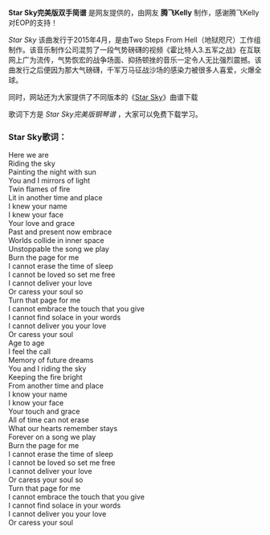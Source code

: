 

**Star Sky完美版双手简谱** 是网友提供的，由网友 **腾飞Kelly** 制作，感谢腾飞Kelly对EOP的支持！

_Star Sky_ 该曲发行于2015年4月，是由Two Steps From
Hell（地狱咫尺）工作组制作。该音乐制作公司混剪了一段气势磅礴的视频《霍比特人3.五军之战》在互联网上广为流传，气势恢宏的战争场面、抑扬顿挫的音乐一定令人无比强烈震撼。该曲发行之后便因为那大气磅礴，千军万马征战沙场的感染力被很多人喜爱，火爆全球。

同时，网站还为大家提供了不同版本的《[Star Sky](Music-7647-Star-Sky-Two-Steps-from-Hell.html
"Star Sky")》曲谱下载

歌词下方是 _Star Sky完美版钢琴谱_ ，大家可以免费下载学习。

### Star Sky歌词：

Here we are  
Riding the sky  
Painting the night with sun  
You and I mirrors of light  
Twin flames of fire  
Lit in another time and place  
I knew your name  
I knew your face  
Your love and grace  
Past and present now embrace  
Worlds collide in inner space  
Unstoppable the song we play  
Burn the page for me  
I cannot erase the time of sleep  
I cannot be loved so set me free  
I cannot deliver your love  
Or caress your soul so  
Turn that page for me  
I cannot embrace the touch that you give  
I cannot find solace in your words  
I cannot deliver you your love  
Or caress your soul  
Age to age  
I feel the call  
Memory of future dreams  
You and I riding the sky  
Keeping the fire bright  
From another time and place  
I know your name  
I know your face  
Your touch and grace  
All of time can not erase  
What our hearts remember stays  
Forever on a song we play  
Burn the page for me  
I cannot erase the time of sleep  
I cannot be loved so set me free  
I cannot deliver your love  
Or caress your soul so  
Turn that page for me  
I cannot embrace the touch that you give  
I cannot find solace in your words  
I cannot deliver you your love  
Or caress your soul

